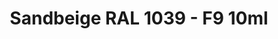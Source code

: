 ---
layout: product
title: "Sandbeige RAL 1039 - F9   10ml"
price: "330" 
desc: "Acrylic Laquer 10mL"
img_path: "/assets/img/RC088.webp"
brand: "AK "
available: false
special_offer: false
new: false
soon: false
cat: "020000"
subcat: "020200"
subsubcat: "020201"
sifra: "RC088"
popular: false
spec: false
---
